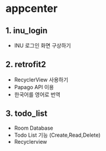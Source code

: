 # appcenter
## 1. inu_login
- INU 로그인 화면 구상하기
 
## 2. retrofit2
- RecyclerView 사용하기
- Papago API 이용
- 한국어를 영어로 번역

## 3. todo_list 
- Room Database
- Todo List 기능 (Create,Read,Delete)
- Recyclerview
